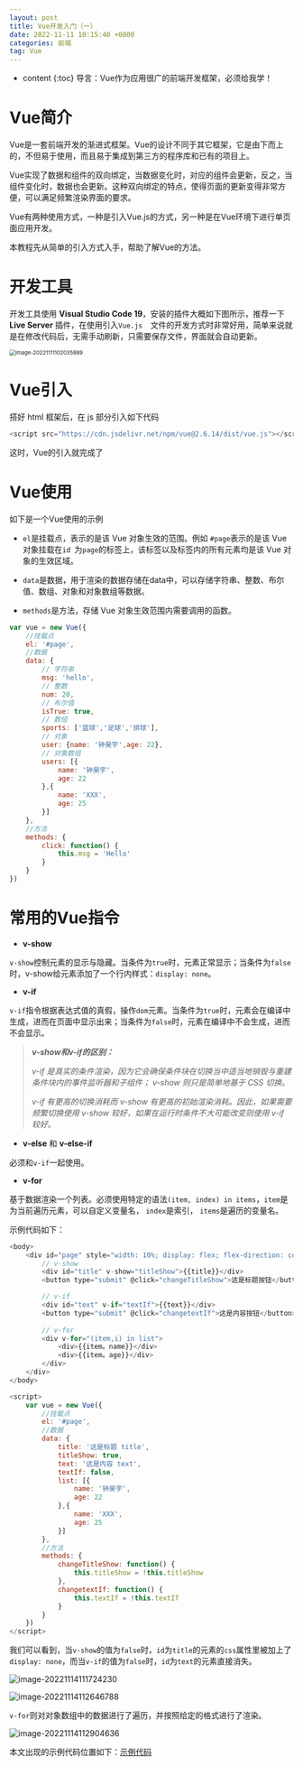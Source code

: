 ```yaml
---
layout: post
title: Vue开发入门（一）
date: 2022-11-11 10:15:40 +0800
categories: 前端
tag: Vue
---
```


* content
{:toc}
导言：Vue作为应用很广的前端开发框架，必须给我学！

# Vue简介

Vue是一套前端开发的渐进式框架。Vue的设计不同于其它框架，它是由下而上的，不但易于使用，而且易于集成到第三方的程序库和已有的项目上。

Vue实现了数据和组件的双向绑定，当数据变化时，对应的组件会更新，反之，当组件变化时，数据也会更新。这种双向绑定的特点，使得页面的更新变得非常方便，可以满足频繁渲染界面的要求。

Vue有两种使用方式，一种是引入Vue.js的方式，另一种是在Vue环境下进行单页面应用开发。

本教程先从简单的引入方式入手，帮助了解Vue的方法。

# 开发工具

开发工具使用 **Visual Studio Code 19**，安装的插件大概如下图所示，推荐一下 **Live Server** 插件，在使用引入`Vue.js  `文件的开发方式时非常好用，简单来说就是在修改代码后，无需手动刷新，只需要保存文件，界面就会自动更新。

<img src="https://s2.loli.net/2022/11/11/1PM9A3cBLiDgrGZ.png" alt="image-20221111102035889" style="zoom:67%;" />

# Vue引入

搭好 html 框架后，在 js 部分引入如下代码

```javascript
<script src="https://cdn.jsdelivr.net/npm/vue@2.6.14/dist/vue.js"></script>
```

这时，Vue的引入就完成了

# Vue使用

如下是一个Vue使用的示例

-  `el`是挂载点，表示的是该 Vue 对象生效的范围。例如 `#page`表示的是该 Vue 对象挂载在`id `为`page`的标签上，该标签以及标签内的所有元素均是该 Vue 对象的生效区域。

- `data`是数据，用于渲染的数据存储在data中，可以存储字符串、整数、布尔值、数组、对象和对象数组等数据。
- `methods`是方法，存储 Vue 对象生效范围内需要调用的函数。

```javascript
var vue = new Vue({
    //挂载点
    el: '#page',
    //数据
    data: {
        // 字符串
        msg: 'hello',
        // 整数
        num: 20,
        // 布尔值
        isTrue: true,
        // 数组
        sports: ['篮球','足球','排球'],
        // 对象
        user: {name: '钟昊宇',age: 22},
        // 对象数组
        users: [{
            name: '钟昊宇',
            age: 22
        },{
            name: 'XXX',
            age: 25
        }]
    },
    //方法
    methods: {
        click: function() {
            this.msg = 'Hello'  
        }
    }
})
```

# 常用的Vue指令

- **v-show**

`v-show`控制元素的显示与隐藏。当条件为`true`时，元素正常显示；当条件为`false`时，v-show给元素添加了一个行内样式：`display: none`。

- **v-if**

`v-if`指令根据表达式值的真假，操作`dom`元素。当条件为`true`时，元素会在编译中生成，进而在页面中显示出来；当条件为`false`时，元素在编译中不会生成，进而不会显示。

> ***v-show和v-if的区别：***
>
> *v-if 是真实的条件渲染，因为它会确保条件块在切换当中适当地销毁与重建条件块内的事件监听器和子组件； v-show 则只是简单地基于 CSS 切换。*
>
> *v-if 有更高的切换消耗而 v-show 有更高的初始渲染消耗。因此，如果需要频繁切换使用 v-show 较好，如果在运行时条件不大可能改变则使用 v-if 较好。*

- **v-else** 和 **v-else-if**

必须和`v-if`一起使用。

- **v-for**


基于数据渲染一个列表。必须使用特定的语法`(item, index) in items`，`item`是为当前遍历元素，可以自定义变量名， `index`是索引， `items`是遍历的变量名。

示例代码如下：

```javascript
<body>
    <div id="page" style="width: 10%; display: flex; flex-direction: column;">
        // v-show
        <div id="title" v-show="titleShow">{{title}}</div>
        <button type="submit" @click="changeTitleShow">这是标题按钮</button>

		// v-if
        <div id="text" v-if="textIf">{{text}}</div>
        <button type="submit" @click="changetextIf">这是内容按钮</button>
		
		// v-for
        <div v-for="(item,i) in list">
            <div>{{item。name}}</div>
            <div>{{item。age}}</div>
        </div>
    </div>
</body>

<script>
    var vue = new Vue({
        //挂载点
        el: '#page',
        //数据
        data: {
            title: '这是标题 title',
            titleShow: true,
            text: '这是内容 text',
            textIf: false,
            list: [{
                name: '钟昊宇',
                age: 22
            },{
                name: 'XXX',
                age: 25
            }]
        },
        //方法
        methods: {
            changeTitleShow: function() {
                this.titleShow = !this.titleShow  
            },
            changetextIf: function() {
                this.textIf = !this.textIf
            }
        }
    })
</script>
```

我们可以看到，当`v-show`的值为`false`时，`id`为`title`的元素的`css`属性里被加上了`display: none`，而当`v-if`的值为`false`时，`id`为`text`的元素直接消失。

![image-20221114111724230](https://s2.loli.net/2022/11/14/6JHSyD58UWuqLCx.png)



![image-20221114112646788](https://s2.loli.net/2022/11/14/NyuJzELK1WHVTYp.png)



`v-for`则对对象数组中的数据进行了遍历，并按照给定的格式进行了渲染。

![image-20221114112904636](https://s2.loli.net/2022/11/14/NuX928vz6FwKLnr.png)



本文出现的示例代码位置如下：[示例代码](https://github.com/Alaskan233/Practice/tree/main/前端)

